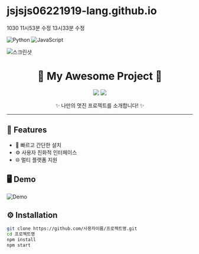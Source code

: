 # jsjsjs06221919-lang.github.io

1030 11시53분 수정
13시33분 수정

![Python](https://img.shields.io/badge/Python-3776AB?logo=python&logoColor=white)
![JavaScript](https://img.shields.io/badge/JavaScript-F7DF1E?logo=javascript&logoColor=black)

![스크린샷](./jjang01.png)

 
<h1 align="center">🌟 My Awesome Project 🌟</h1>

<p align="center">
  <img src="https://img.shields.io/github/stars/사용자이름/프로젝트명" />
  <img src="https://img.shields.io/github/forks/사용자이름/프로젝트명" />
</p>

<p align="center">✨ 나만의 멋진 프로젝트를 소개합니다! ✨</p>

---

## 🧩 Features
- 🚀 빠르고 간단한 설치
- ⚙️ 사용자 친화적 인터페이스
- 🌐 멀티 플랫폼 지원

## 🖥️ Demo
![Demo](https://via.placeholder.com/600x300.png?text=Demo+Image)

## ⚙️ Installation
```bash
git clone https://github.com/사용자이름/프로젝트명.git
cd 프로젝트명
npm install
npm start
